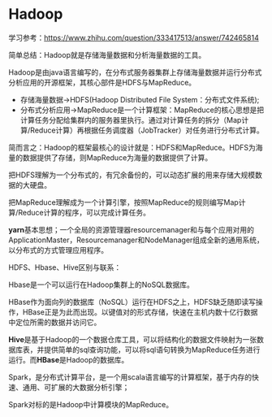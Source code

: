 # Hadoop

学习参考：https://www.zhihu.com/question/333417513/answer/742465814

简单总结：Hadoop就是存储海量数据和分析海量数据的工具。

Hadoop是由java语言编写的，在分布式服务器集群上存储海量数据并运行分布式分析应用的开源框架，其核心部件是HDFS与MapReduce。

- 存储海量数据->HDFS(Hadoop Distributed File System：分布式文件系统);
- 分布式分析应用->MapReduce是一个计算框架：MapReduce的核心思想是把计算任务分配给集群内的服务器里执行。通过对计算任务的拆分（Map计算/Reduce计算）再根据任务调度器（JobTracker）对任务进行分布式计算。

简而言之：Hadoop的框架最核心的设计就是：HDFS和MapReduce。HDFS为海量的数据提供了存储，则MapReduce为海量的数据提供了计算。

把HDFS理解为一个分布式的，有冗余备份的，可以动态扩展的用来存储大规模数据的大硬盘。

把MapReduce理解成为一个计算引擎，按照MapReduce的规则编写Map计算/Reduce计算的程序，可以完成计算任务。

**yarn**基本思想；一个全局的资源管理器resourcemanager和与每个应用对用的ApplicationMaster，Resourcemanager和NodeManager组成全新的通用系统，以分布式的方式管理应用程序。

HDFS、Hbase、Hive区别与联系：

Hbase是一个可以运行在Hadoop集群上的NoSQL数据库。

HBase作为面向列的数据库（NoSQL）运行在HDFS之上，HDFS缺乏随即读写操作，HBase正是为此而出现。以键值对的形式存储，快速在主机内数十亿行数据中定位所需的数据并访问它。

**Hive**是基于Hadoop的一个数据仓库工具，可以将结构化的数据文件映射为一张数据库表，并提供简单的sql查询功能，可以将sql语句转换为MapReduce任务进行运行。而**HBase**是Hadoop的数据库。



Spark，是分布式计算平台，是一个用scala语言编写的计算框架，基于内存的快速、通用、可扩展的大数据分析引擎；

Spark对标的是Hadoop中计算模块的MapReduce。

